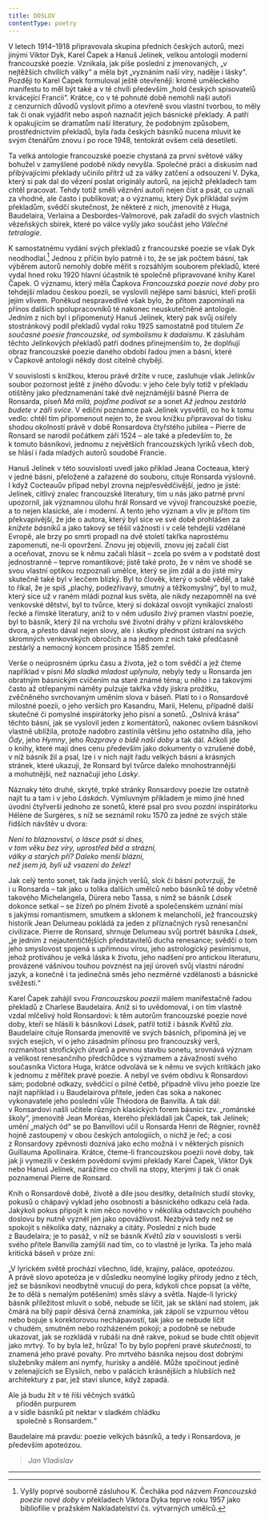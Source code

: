 ```yaml
---
title: DOSLOV
contentType: poetry
---
```


<section>

V letech 1914–1918 připravovala skupina předních českých autorů, mezi jinými Viktor Dyk, Karel Čapek a Hanuš Jelínek, velkou antologii moderní francouzské poezie. Vznikala, jak píše poslední z jmenovaných, „v nejtěžších chvílích války“ a měla být „vyznáním naší víry, naděje i lásky“. Později to Karel Čapek formuloval ještě otevřeněji: kromě uměleckého manifestu to měl být také a v té chvíli především „hold českých spisovatelů krvácející Francii“. Krátce, co v té pohnuté době nemohli naši autoři z cenzurních důvodů vyslovit přímo a otevřeně svou vlastní tvorbou, to měly tak či onak vyjádřit nebo aspoň naznačit jejich básnické překlady. A patří k opakujícím se dramatům naší literatury, že podobným způsobem, prostřednictvím překladů, byla řada českých básníků nucena mluvit ke svým čtenářům znovu i po roce 1948, tentokrát ovšem celá desetiletí.

Ta velká antologie francouzské poezie chystaná za první světové války bohužel v zamyšlené podobě nikdy nevyšla. Společné práci a diskusím nad přibývajícími překlady učinilo přítrž už za války zatče­ní a odsouzení V. Dyka, který si pak dal do vězení poslat originály autorů, na jejichž překladech tam chtěl pracovat. Tehdy totiž směli věznění autoři nejen číst a psát, co uznali za vhodné, ale často i publi­kovat; a o významu, který Dyk přikládal svým překladům, svědčí skutečnost, že některé z nich, jmenovitě z Huga, Baudelaira, Verlaina a Desbordes-Valmorové, pak zařadil do svých vlastních vězeňských sbírek, které po válce vyšly jako součást jeho _Válečné tetralogie_.

K samostatnému vydání svých překladů z francouzské poezie se však Dyk neodhodlal.[^1] Jednou z příčin bylo patrně i to, že se jak počtem básní, tak výběrem autorů nemohly dobře měřit s rozsáhlým souborem překladů, které vydal hned roku 1920 hlavní účastník té společně připravované knihy Karel Čapek. O významu, který měla Čapkova _Francouzská poezie nové doby_ pro tehdejší mladou českou poezii, se vyslovili nejlépe sami básníci, kteří prošli jejím vlivem. Poněkud nespravedlivé však bylo, že přitom zapomínali na přínos dalších spolupracovníků té nakonec neuskutečněné antologie. Jedním z nich byl i připomenutý Hanuš Jelínek, který pak svůj osiřely stostránkový podíl překladů vydal roku 1925 samostatně pod titulem _Ze současné poesie francouzské, od symbolismu k dadaismu_. K zásluhám těchto Jelínkových překladů patří dodnes přinejmenším to, že doplňují obraz francouzské poezie daného období řadou jmen a básní, které v Čapkově antologii někdy dost citelně chybějí.

V souvislosti s knížkou, kterou právě držíte v ruce, zasluhuje však Jelínkův soubor pozornost ještě z jiného důvodu: v jeho čele byly totiž v překladu otištěny jako předznamenání také dvě nejznámější básně Pierra de Ronsarda, píseň _Má milá, pojďme podívat se_ a sonet _Až jednou zestárlá budete v záři svíce_. V ediční poznámce pak Jelínek vysvětlil, co ho k tomu vedlo: chtěl tím připomenout nejen to, že svou knížku připravoval do tisku shodou okolností právě v době Ronsardova čtyřstého jubilea – Pierre de Ronsard se narodil počátkem září 1524 – ale také a především to, že k tomuto básníkovi, jednomu z největších francouzských lyriků všech dob, se hlásí i řada mladých autorů soudobé Francie.

Hanuš Jelínek v této souvislosti uvedl jako příklad Jeana Cocteaua, který v jedné básni, přeložené a zařazené do souboru, cituje Ronsarda výslovně. I když Cocteauův případ nebyl zrovna nejpřesvědčivější, jedno je jisté: Jelínek, citlivý znalec francouzské literatury, tím u nás jako patrně první upozornil, jak významnou úlohu hrál Ronsard ve vývoji francouzské poezie, a to nejen klasické, ale i moderní. A tento jeho význam a vliv je přitom tím překvapivější, že jde o autora, který byl sice ve své době prohlášen za _knížete básníků_ a jako takový se těšil vážnosti i v celé tehdejší vzdělané Evropě, ale brzy po smrti propadl na dvě století takřka naprostému zapomenutí, ne-li opovržení. Znovu jej objevili, znovu jej začali číst a oceňovat, znovu se k němu začali hlásit – zcela po svém a v podstatě dost jednostranně – teprve romantikové; jistě také proto, že v něm ve shodě se svou vlastní optikou rozpoznali umělce, který se jim zdál a do jisté míry skutečně také byl v lecčem blízký. Byl to člověk, který o sobě věděl, a také to říkal, že je spíš „plachý, podezřívavý, smutný a těžkomyslný“, byl to muž, který sice už v raném mládí poznal kus světa, ale nikdy nezapomněl na své venkovské dětství, byl to tvůrce, který si dokázal osvojit vynikající znalosti řecké a římské literatury, aniž to v něm udusilo živý pramen vlastní poezie, byl to básník, který žil na vrcholu své životní dráhy v přízni královského dvora, a přesto dával nejen slovy, ale i skutky přednost ústraní na svých skromných venkovských obročích a na jednom z nich také předčasně zestárlý a nemocný koncem prosince 1585 zemřel.

Verše o neúprosném úprku času a života, jež o tom svědčí a jež čteme například v písni _Má sladká mladost uplynula_, nebyly tedy u Ronsarda jen obratným básnickým cvičením na staré známé téma; u něho i za takovými často až otřepanými náměty pulzuje takřka vždy jiskra prožitku, zvěčněného svrchovaným uměním slova v báseň. Platí to i o Ronsardově milostné poezii, o jeho verších pro Kasandru, Marii, Helenu, případně další skutečné či pomyslné inspirátorky jeho písní a sonetů. „Oslnivá krása“ těchto básní, jak se vyslovil jeden z komentátorů, nakonec ovšem básníkovi vlastně ublížila, protože nadobro zastínila většinu jeho ostatního díla, jeho _Ódy_, jeho _Hymny_, jeho _Rozpravy o bídě naší doby_ a tak dál. Ačkoli jde o knihy, které mají dnes cenu především jako dokumenty o vzrušené době, v níž básník žil a psal, lze i v nich najít řadu velkých básní a krásných stránek, které ukazují, že Ronsard byl tvůrce daleko mnohostrannější a mohutnější, než naznačují jeho _Lásky_.

Náznaky této druhé, skryté, trpké stránky Ronsardovy poezie lze ostatně najít tu a tam i v jeho _Láskách_. Výmluvným příkladem je mimo jiné hned úvodní čtyřverší jednoho ze sonetů, které psal pro svou pozdní inspirátorku Hélène de Surgères, s níž se seznámil roku 1570 za jedné ze svých stále řidších návštěv u dvora:

</section>

<section>

_Není to bláznovství, o lásce psát si dnes,  
v tom věku bez víry, uprostřed běd a strázní,  
války a starých pří? Daleko menší blázni,  
než jsem já, byli už vsazeni do želez!_

</section>

<section>

Jak celý tento sonet, tak řada jiných veršů, slok či básní potvrzují, že i u Ronsarda – tak jako u tolika dalších umělců nebo básníků té doby včetně takového Michelangela, Dürera nebo Tassa, s nímž se básník _Lásek_ dokonce setkal – se žízeň po plném životě a společenském uznání mísí s jakýmsi romantismem, smutkem a sklonem k melancholii, jež francouzský historik Jean Delumeau pokládá za jeden z příznačných rysů renesanční civilizace. Pierre de Ronsard, shrnuje Delumeau svůj portrét básníka _Lásek_, „je jedním z nej­autentičtějších představitelů ducha renesance; svědčí o tom jeho smyslovost spojená s upřímnou vírou, jeho astrologický pesi­mismus, jehož protiváhou je velká láska k životu, jeho nadšení pro antickou literaturu, provázené vášnivou touhou povznést na její úroveň svůj vlastní národní jazyk, a konečně i ta jedinečná směs jeho nezměrné vzdělanosti a básnické svěžesti.“

</section>

<section>

Karel Čapek zahájil svou _Francouzskou poezii_ málem manifestačně řadou překladů z Charlese Baudelaira. Aniž si to uvědomoval, i on tím vlastně vzdal mlčelivý hold Ronsardovi: k těm autorům francouzské poezie nové doby, kteří se hlásili k básníkovi _Lásek_, patřil totiž i básník _Květů zla_. Baudelaire cituje Ronsarda jmenovitě ve svých básních, připomíná jej ve svých esejích, ví o jeho zásadním přínosu pro francouzský verš, rozmanitost strofických útvarů a pevnou stavbu sonetu, srovnává význam a velikost renesančního předchůdce s významem a závažností svého současníka Victora Huga, krátce odvolává se k němu ve svých kritikách jako k jednomu z měřítek pravé poezie. A nebyl ve svém obdivu k Ronsardovi sám; podobné odkazy, svědčící o pilné četbě, případně vlivu jeho poezie lze najít například i u Baudelairova přítele, jeden čas soka a nakonec vykonavatele jeho poslední vůle Théodora de Banvilla. A tak dál: v Ronsardovi našli učitele různých klasických forem básníci tzv. „románské školy“, jmenovitě Jean Moréas, kterého překládali jak Čapek, tak Jelínek; umění „malých ód“ se po Banvillovi učil u Ronsarda Henri de Régnier, rovněž hojně zastoupený v obou českých antologiích, o nichž je řeč; a cosi z Ronsardovy zpěvnosti doznívá jako echo možná i v některých písních Guillauma Apollinaira. Krátce, čteme-li francouzskou poezii nové doby, tak jak ji vymezili v českém povědomí svými překlady Karel Čapek, Viktor Dyk nebo Hanuš Jelínek, narážíme co chvíli na stopy, kterými ji tak či onak poznamenal Pierre de Ronsard.

Knih o Ronsardově době, životě a díle jsou desítky, detailních studií stovky, pokusů o chápavý vyklad jeho osobnosti a básnického odkazu celá řada. Jakýkoli pokus připojit k nim něco nového v několika odstavcích pouhého doslovu by nutně vyzněl jen jako opovážlivost. Nezbývá tedy než se spokojit s několika daty, náznaky a citáty. Poslední z nich bude z Baudelaira; je to pasáž, v níž se básník _Květů zla_ v souvislosti s verši svého přítele Banvilla zamýšlí nad tím, co to vlastně je lyrika. Ta jeho malá kritická báseň v próze zní:

</section>

<section>

„V lyrickém světě prochází všechno, lidé, krajiny, paláce, _apoteózou_. A právě slovo apoteóza je v důsledku neomylné logiky přírody jedno z těch, jež se básníkovi neodbytně vnucují do pera, kdykoli chce popsat (a věřte, že to dělá s nemalým potěšením) směs slávy a světla. Najde-li lyrický básník příležitost mluvit o sobě, nebude se líčit, jak se sklání nad stolem, jak čmárá na bílý papír děsivá černá znamínka, jak zápolí se vzpurnou větou nebo bojuje s korektorovou nechápavostí, tak jako se nebude líčit v chudém, smutném nebo rozházeném pokoji; a podobně se nebude ukazovat, jak se rozkládá v rubáši na dně rakve, pokud se bude chtít objevit jako mrtvý. To by byla lež, hrůza! To by bylo popření pravé _skutečnosti_, to znamená jeho pravé povahy. Pro mrtvého básníka nejsou dost dobrými služebníky málem ani nymfy, hurisky a andělé. Může spočinout jedině v zelenajících se Elysiích, nebo v palácích krásnějších a hlubších než architektury z par, jež staví slunce, když zapadá.

</section>

<section>

Ale já budu žít v té říši věčných svátků  
    přioděn purpurem  
a v sídle básníků pít nektar v sladkém chládku  
    společně s Ronsardem.“

</section>

<section>

Baudelaire má pravdu: poezie velkých básníků, a tedy i Ronsardova, je především apoteózou.

> _Jan Vladislav_

* * *
[^1]: Vyšly poprvé souborně zásluhou K. Čecháka pod názvem _Francouzská poezie nové doby_ v překladech Viktora Dyka teprve roku 1957 jako bibliofilie v pražském Nakladatelství čs. výtvarných umělců.
</section>
